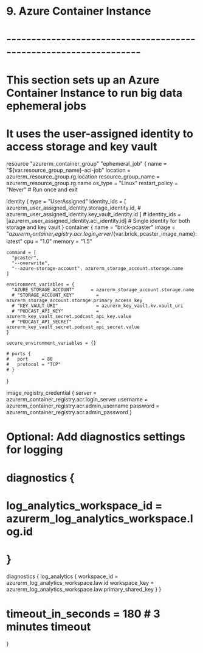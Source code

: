 
# 9. Azure Container Instance
# -----------------------------------------------------------------
# This section sets up an Azure Container Instance to run big data ephemeral jobs
# It uses the user-assigned identity to access storage and key vault
resource "azurerm_container_group" "ephemeral_job" {
  name                = "${var.resource_group_name}-aci-job"
  location            = azurerm_resource_group.rg.location
  resource_group_name = azurerm_resource_group.rg.name
  os_type             = "Linux"
  restart_policy      = "Never" # Run once and exit

  identity {
    type              = "UserAssigned"
    identity_ids = [
      azurerm_user_assigned_identity.storage_identity.id,
      # azurerm_user_assigned_identity.key_vault_identity.id
    ]
    # identity_ids = [azurerm_user_assigned_identity.aci_identity.id] # Single identity for both storage and key vault
  }
  container {
    name   = "brick-pcaster"
    image  = "${azurerm_container_registry.acr.login_server}/${var.brick_pcaster_image_name}:latest"
    cpu    = "1.0"
    memory = "1.5"

    command = [
      "pcaster",
      "--overwrite",
      "--azure-storage-account", azurerm_storage_account.storage.name
    ]

    environment_variables = {
      "AZURE_STORAGE_ACCOUNT"      = azurerm_storage_account.storage.name
      # "STORAGE_ACCOUNT_KEY"        = azurerm_storage_account.storage.primary_access_key
      # "KEY_VAULT_URI"              = azurerm_key_vault.kv.vault_uri
      # "PODCAST_API_KEY"            = azurerm_key_vault_secret.podcast_api_key.value
      # "PODCAST_API_SECRET"         = azurerm_key_vault_secret.podcast_api_secret.value
    }

    secure_environment_variables = {}

    # ports {
    #   port     = 80
    #   protocol = "TCP"
    # }

  }

  image_registry_credential {
    server   = azurerm_container_registry.acr.login_server
    username = azurerm_container_registry.acr.admin_username
    password = azurerm_container_registry.acr.admin_password
  }

  # Optional: Add diagnostics settings for logging
  # diagnostics {
  #   log_analytics_workspace_id = azurerm_log_analytics_workspace.log.id
  # }

  diagnostics {
    log_analytics {
      workspace_id  = azurerm_log_analytics_workspace.law.id
      workspace_key = azurerm_log_analytics_workspace.law.primary_shared_key
    }
  }

  # timeout_in_seconds = 180  # 3 minutes timeout
}